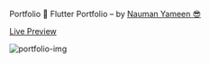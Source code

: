 Portfolio 💙
Flutter Portfolio – by  [ Nauman Yameen 😎](https://github.com/theDeveloper574/)

 [Live Preview ](https://portfolio-4a890.web.app/)

![portfolio-img](https://github.com/user-attachments/assets/395682ba-b872-4b4b-9e7b-672bada9131d)
